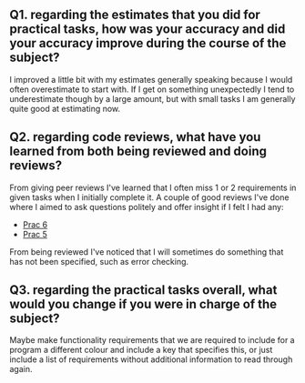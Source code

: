 
## Q1. regarding the estimates that you did for practical tasks, how was your accuracy and did your accuracy improve during the course of the subject?
    
I improved a little bit with my estimates generally speaking because I would often overestimate to start with.
If I get on something unexpectedly I tend to underestimate though by a large amount, but with small tasks I am generally
quite good at estimating now.

## Q2. regarding code reviews, what have you learned from both being reviewed and doing reviews?

From giving peer reviews I've learned that I often miss 1 or 2 requirements in given tasks when I initially complete it.
A couple of good reviews I've done where I aimed to ask questions politely and offer insight if I felt I had any:
- [Prac 6](https://github.com/Jimmyrynn/cp1404practicals/pull/4)
- [Prac 5](https://github.com/callumjriley3/cp1404practicals/pull/2)

From being reviewed I've noticed that I will sometimes do something that has not been specified, such as
error checking.

## Q3. regarding the practical tasks overall, what would you change if you were in charge of the subject?

Maybe make functionality requirements that we are required to include for a program a different colour and include 
a key that specifies this, or just include a list of requirements without additional information to read through again.
